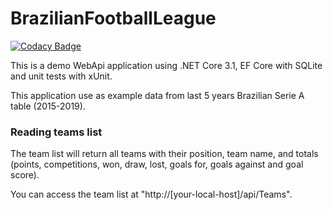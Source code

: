 # BrazilianFootballLeague

[![Codacy Badge](https://api.codacy.com/project/badge/Grade/16661afd7ac54f31889120b932fd16eb)](https://app.codacy.com/manual/RicardoZambon/BrazilianFootballLeague?utm_source=github.com&utm_medium=referral&utm_content=RicardoZambon/BrazilianFootballLeague&utm_campaign=Badge_Grade_Dashboard)

This is a demo WebApi application using .NET Core 3.1, EF Core with SQLite and unit tests with xUnit.

This application use as example data from last 5 years Brazilian Serie A table (2015-2019).

### Reading teams list ###

The team list will return all teams with their position, team name, and totals (points, competitions, won, draw, lost, goals for, goals against and goal score).

You can access the team list at "http://[your-local-host]/api/Teams".